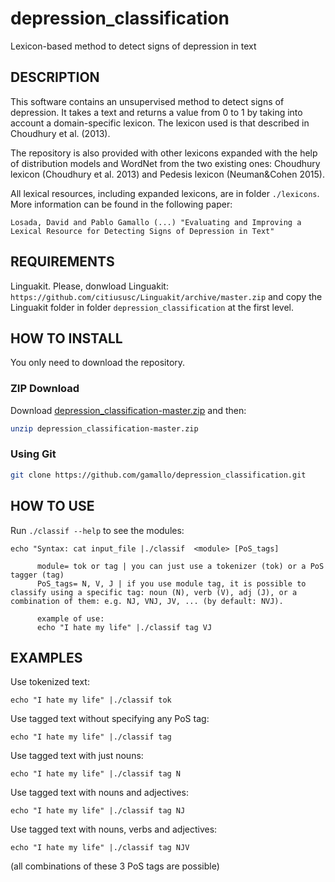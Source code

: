 # depression_classification
Lexicon-based method to detect signs of depression in text

## DESCRIPTION
This software contains an unsupervised method to detect signs of depression. It takes a text and returns a value from 0 to 1 by taking into account a domain-specific lexicon. The lexicon used is that described in Choudhury et al. (2013).

The repository is also provided with other lexicons expanded with the help of distribution models and WordNet from the two existing ones: Choudhury lexicon (Choudhury et al. 2013) and Pedesis lexicon (Neuman&Cohen 2015).

All lexical resources, including expanded lexicons, are in folder `./lexicons`. More information can be found in the following paper:

```
Losada, David and Pablo Gamallo (...) "Evaluating and Improving a Lexical Resource for Detecting Signs of Depression in Text"
```

## REQUIREMENTS
Linguakit. Please, donwload Linguakit:
```https://github.com/citiususc/Linguakit/archive/master.zip```
and copy the Linguakit folder in folder `depression_classification` at the first level.


## HOW TO INSTALL
You only need to download the repository.

### ZIP Download

Download [depression_classification-master.zip](https://github.com/gamallo/depression_classification/archive/master.zip) and then: 

```bash
unzip depression_classification-master.zip
```

### Using Git

```bash
git clone https://github.com/gamallo/depression_classification.git
```

## HOW TO USE
Run `./classif --help` to see the modules:
```
echo "Syntax: cat input_file |./classif  <module> [PoS_tags]
      
      module= tok or tag | you can just use a tokenizer (tok) or a PoS tagger (tag)
      PoS_tags= N, V, J | if you use module tag, it is possible to classify using a specific tag: noun (N), verb (V), adj (J), or a combination of them: e.g. NJ, VNJ, JV, ... (by default: NVJ).

      example of use: 
      echo "I hate my life" |./classif tag VJ 
```

## EXAMPLES

Use tokenized text:
```
echo "I hate my life" |./classif tok  
```
Use tagged text without specifying any PoS tag:
```
echo "I hate my life" |./classif tag
```
Use tagged text with just nouns:
```
echo "I hate my life" |./classif tag N
```
Use tagged text with nouns and adjectives:
```
echo "I hate my life" |./classif tag NJ
```
Use tagged text with nouns, verbs and adjectives:
```
echo "I hate my life" |./classif tag NJV
```
(all combinations of these 3 PoS tags are possible)

